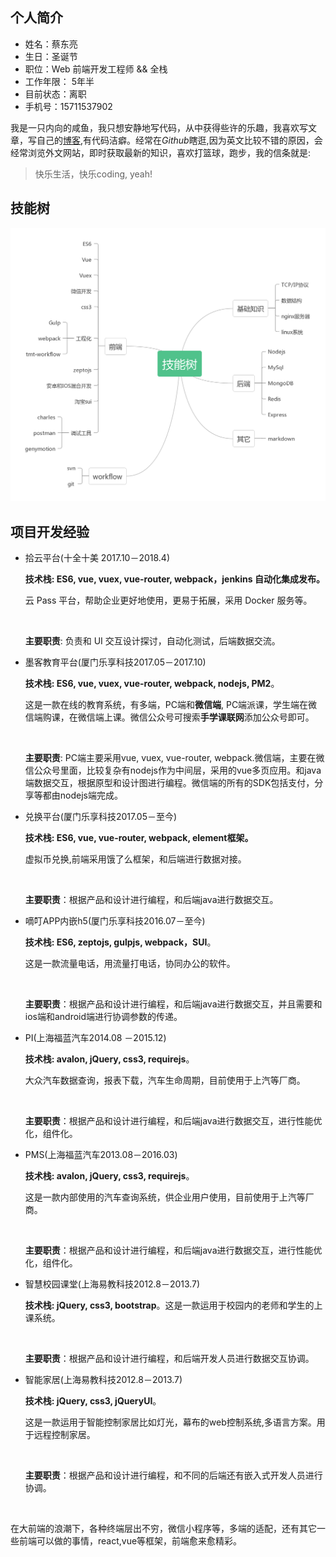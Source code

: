 ## 个人简介

- 姓名：蔡东亮
- 生日：圣诞节
- 职位：Web 前端开发工程师 && 全栈
- 工作年限： 5年半
- 目前状态：离职
- 手机号：15711537902

我是一只内向的咸鱼，我只想安静地写代码，从中获得些许的乐趣，我喜欢写文章，写自己的[博客](https://troland.github.io),有代码洁癖。经常在*Github*瞎逛,因为英文比较不错的原因，会经常浏览外文网站，即时获取最新的知识，喜欢打篮球，跑步，我的信条就是:

> 快乐生活，快乐coding, yeah!

## 技能树
![技能树](tech-map.png)

## 项目开发经验

- 拾云平台(十全十美 2017.10－2018.4)

  **技术栈: ES6, vue, vuex, vue-router, webpack，jenkins 自动化集成发布。**

  云 Pass 平台，帮助企业更好地使用，更易于拓展，采用 Docker 服务等。

  ​

  **主要职责**: 负责和 UI 交互设计探讨，自动化测试，后端数据交流。

- 墨客教育平台(厦门乐享科技2017.05－2017.10)

  **技术栈: ES6, vue, vuex, vue-router, webpack, nodejs, PM2**。

  这是一款在线的教育系统，有多端，PC端和**微信端**, PC端派课，学生端在微信端购课，在微信端上课。微信公众号可搜索**手学课联网**添加公众号即可。

  ​

  **主要职责**: PC端主要采用vue, vuex, vue-router, webpack.微信端，主要在微信公众号里面，比较复杂有nodejs作为中间层，采用的vue多页应用。和java端数据交互，根据原型和设计图进行编程。微信端的所有的SDK包括支付，分享等都由nodejs端完成。

- 兑换平台(厦门乐享科技2017.05－至今)

  **技术栈: ES6, vue, vue-router, webpack, element框架。**

  虚拟币兑换,前端采用饿了么框架，和后端进行数据对接。

  ​

  **主要职责**：根据产品和设计进行编程，和后端java进行数据交互。

- 嘀叮APP内嵌h5(厦门乐享科技2016.07－至今)

  **技术栈: ES6, zeptojs, gulpjs, webpack，SUI**。

  这是一款流量电话，用流量打电话，协同办公的软件。

  ​

  **主要职责**：根据产品和设计进行编程，和后端java进行数据交互，并且需要和ios端和android端进行协调参数的传递。

- PI(上海福蓝汽车2014.08 －2015.12)

  **技术栈: avalon, jQuery, css3, requirejs**。

  大众汽车数据查询，报表下载，汽车生命周期，目前使用于上汽等厂商。

  ​

  **主要职责**：根据产品和设计进行编程，和后端java进行数据交互，进行性能优化，组件化。

- PMS(上海福蓝汽车2013.08－2016.03)

  **技术栈: avalon, jQuery, css3, requirejs**。

  这是一款内部使用的汽车查询系统，供企业用户使用，目前使用于上汽等厂商。

  ​

  **主要职责**：根据产品和设计进行编程，和后端java进行数据交互，进行性能优化，组件化。

- 智慧校园课堂(上海易教科技2012.8－2013.7)

  **技术栈: jQuery, css3, bootstrap**。这是一款运用于校园内的老师和学生的上课系统。

  ​

  **主要职责**：根据产品和设计进行编程，和后端开发人员进行数据交互协调。

- 智能家居(上海易教科技2012.8－2013.7)

  **技术栈: jQuery, css3, jQueryUI**。

  这是一款运用于智能控制家居比如灯光，幕布的web控制系统,多语言方案。用于远程控制家居。

  ​

  **主要职责**：根据产品和设计进行编程，和不同的后端还有嵌入式开发人员进行协调。

  ​

 在大前端的浪潮下，各种终端层出不穷，微信小程序等，多端的适配，还有其它一些前端可以做的事情，react,vue等框架，前端愈来愈精彩。